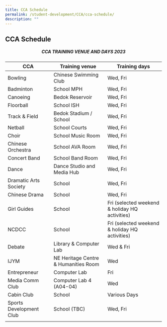 ```yaml
---
title: CCA Schedule
permalink: /student-development/CCA/cca-schedule/
description: ""
---
```

## CCA Schedule

##### <center>CCA TRAINING VENUE AND DAYS 2023 </center>

| **CCA** | **Training venue** | **Training days** |
|---|---|---|
| Bowling | Chinese Swimming Club | Wed, Fri |
| Badminton | School MPH | Wed, Fri |
| Canoeing | Bedok Reservoir | Wed, Fri |
| Floorball | School ISH | Wed, Fri |
| Track & Field | Bedok Stadium / School | Wed, Fri |
| Netball | School Courts | Wed, Fri |
| Choir | School Music Room | Wed, Fri |
| Chinese Orchestra | School AVA Room | Wed, Fri |
| Concert Band | School Band Room | Wed, Fri |
| Dance | Dance Studio and Media Hub | Wed, Fri |
| Dramatic Arts Society | School | Wed, Fri |
| Chinese Drama | School | Wed, Fri |
| Girl Guides | School | Fri (selected weekend & holiday HQ activities) |
| NCDCC | School | Fri (selected weekend & holiday HQ activities) |
| Debate | Library & Computer Lab | Wed & Fri |
| IJYM | NE Heritage Centre & Humanities Room | Wed |
| Entrepreneur | Computer Lab | Fri |
| Media Comm Club | Computer Lab 4 (A04-04) | Wed |
| Cabin Club | School | Various Days |
| Sports Development Club | School (TBC) | Wed, Fri |
|  |  |  |
